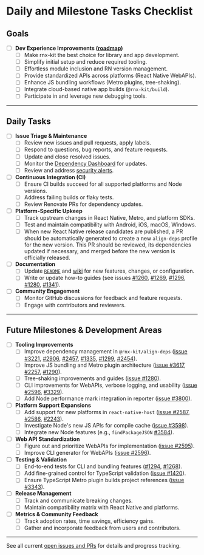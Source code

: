 # Daily and Milestone Tasks Checklist

## Goals

- [ ] **Dev Experience Improvements ([roadmap](./ROADMAP.md))**
  - [ ] Make rnx-kit the best choice for library and app development.
  - [ ] Simplify initial setup and reduce required tooling.
  - [ ] Effortless module inclusion and RN version management.
  - [ ] Provide standardized APIs across platforms (React Native WebAPIs).
  - [ ] Enhance JS bundling workflows (Metro plugins, tree-shaking).
  - [ ] Integrate cloud-based native app builds (`@rnx-kit/build`).
  - [ ] Participate in and leverage new debugging tools.

---

## Daily Tasks

- [ ] **Issue Triage & Maintenance**
  - [ ] Review new issues and pull requests, apply labels.
  - [ ] Respond to questions, bug reports, and feature requests.
  - [ ] Update and close resolved issues.
  - [ ] Monitor the
        [Dependency Dashboard](https://github.com/microsoft/rnx-kit/issues/1680)
        for updates.
  - [ ] Review and address
        [security alerts](https://github.com/microsoft/rnx-kit/security).

- [ ] **Continuous Integration (CI)**
  - [ ] Ensure CI builds succeed for all supported platforms and Node versions.
  - [ ] Address failing builds or flaky tests.
  - [ ] Review Renovate PRs for dependency updates.

- [ ] **Platform-Specific Upkeep**
  - [ ] Track upstream changes in React Native, Metro, and platform SDKs.
  - [ ] Test and maintain compatibility with Android, iOS, macOS, Windows.
  - [ ] When new React Native release candidates are published, a PR should be
        automatically generated to create a new `align-deps` profile for the new
        version. This PR should be reviewed, its dependencies updated if
        necessary, and merged before the new version is officially released.

- [ ] **Documentation**
  - [ ] Update
        [`README`](https://github.com/microsoft/rnx-kit/blob/trunk/README.md)
        and [wiki](https://github.com/microsoft/rnx-kit/wiki) for new features,
        changes, or configuration.
  - [ ] Write or update how-to guides (see issues
        [#1260](https://github.com/microsoft/rnx-kit/issues/1260),
        [#1269](https://github.com/microsoft/rnx-kit/issues/1269),
        [#1296](https://github.com/microsoft/rnx-kit/issues/1296),
        [#1280](https://github.com/microsoft/rnx-kit/issues/1280),
        [#1341](https://github.com/microsoft/rnx-kit/issues/1341)).

- [ ] **Community Engagement**
  - [ ] Monitor GitHub discussions for feedback and feature requests.
  - [ ] Engage with contributors and reviewers.

---

## Future Milestones & Development Areas

- [ ] **Tooling Improvements**
  - [ ] Improve dependency management in `@rnx-kit/align-deps`
        ([issue #3221](https://github.com/microsoft/rnx-kit/issues/3221),
        [#2906](https://github.com/microsoft/rnx-kit/issues/2906),
        [#2457](https://github.com/microsoft/rnx-kit/issues/2457),
        [#1335](https://github.com/microsoft/rnx-kit/issues/1335),
        [#1299](https://github.com/microsoft/rnx-kit/issues/1299),
        [#2454](https://github.com/microsoft/rnx-kit/issues/2454)).
  - [ ] Improve JS bundling and Metro plugin architecture
        ([issue #3617](https://github.com/microsoft/rnx-kit/issues/3617),
        [#2257](https://github.com/microsoft/rnx-kit/issues/2257),
        [#1290](https://github.com/microsoft/rnx-kit/issues/1290)).
  - [ ] Tree-shaking improvements and guides
        ([issue #1280](https://github.com/microsoft/rnx-kit/issues/1280)).
  - [ ] CLI improvements for WebAPIs, verbose logging, and usability
        ([issue #2596](https://github.com/microsoft/rnx-kit/issues/2596),
        [#3329](https://github.com/microsoft/rnx-kit/issues/3329)).
  - [ ] Add Node performance mark integration in reporter
        ([issue #3800](https://github.com/microsoft/rnx-kit/issues/3800)).

- [ ] **Platform Support Expansions**
  - [ ] Add support for new platforms in `react-native-host`
        ([issue #2587](https://github.com/microsoft/rnx-kit/issues/2587),
        [#2586](https://github.com/microsoft/rnx-kit/issues/2586),
        [#2243](https://github.com/microsoft/rnx-kit/issues/2243)).
  - [ ] Investigate Node's new JS APIs for compile cache
        ([issue #3598](https://github.com/microsoft/rnx-kit/issues/3598)).
  - [ ] Integrate new Node features (e.g., `findPackageJSON`
        [#3584](https://github.com/microsoft/rnx-kit/issues/3584)).

- [ ] **Web API Standardization**
  - [ ] Figure out and prioritize WebAPIs for implementation
        ([issue #2595](https://github.com/microsoft/rnx-kit/issues/2595)).
  - [ ] Improve CLI generator for WebAPIs
        ([issue #2596](https://github.com/microsoft/rnx-kit/issues/2596)).

- [ ] **Testing & Validation**
  - [ ] End-to-end tests for CLI and bundling features
        ([#1294](https://github.com/microsoft/rnx-kit/issues/1294),
        [#1268](https://github.com/microsoft/rnx-kit/issues/1268)).
  - [ ] Add fine-grained control for TypeScript validation
        ([issue #1420](https://github.com/microsoft/rnx-kit/issues/1420)).
  - [ ] Ensure TypeScript Metro plugin builds project references
        ([issue #3343](https://github.com/microsoft/rnx-kit/issues/3343)).

- [ ] **Release Management**
  - [ ] Track and communicate breaking changes.
  - [ ] Maintain compatibility matrix with React Native and platforms.

- [ ] **Metrics & Community Feedback**
  - [ ] Track adoption rates, time savings, efficiency gains.
  - [ ] Gather and incorporate feedback from users and contributors.

---

See all current
[open issues and PRs](https://github.com/microsoft/rnx-kit/issues) for details
and progress tracking.

